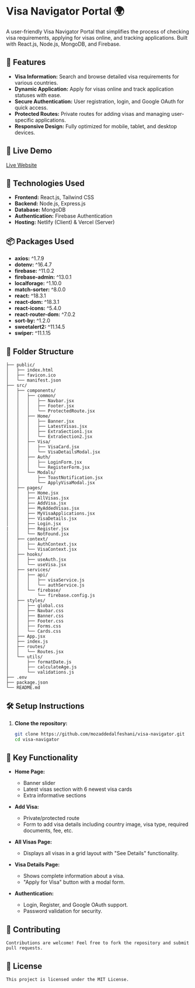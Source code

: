 # Visa Navigator Portal 🌍

A user-friendly Visa Navigator Portal that simplifies the process of checking visa requirements, applying for visas online, and tracking applications. Built with React.js, Node.js, MongoDB, and Firebase.

## 🌟 Features

- **Visa Information:** Search and browse detailed visa requirements for various countries.
- **Dynamic Application:** Apply for visas online and track application statuses with ease.
- **Secure Authentication:** User registration, login, and Google OAuth for quick access.
- **Protected Routes:** Private routes for adding visas and managing user-specific applications.
- **Responsive Design:** Fully optimized for mobile, tablet, and desktop devices.

## 🔗 Live Demo

[Live Website](https://visaease-55e7b.web.app/)

## 🚀 Technologies Used

- **Frontend:** React.js, Tailwind CSS
- **Backend:** Node.js, Express.js
- **Database:** MongoDB
- **Authentication:** Firebase Authentication
- **Hosting:** Netlify (Client) & Vercel (Server)

## 📦 Packages Used

- **axios:** ^1.7.9
- **dotenv:** ^16.4.7
- **firebase:** ^11.0.2
- **firebase-admin:** ^13.0.1
- **localforage:** ^1.10.0
- **match-sorter:** ^8.0.0
- **react:** ^18.3.1
- **react-dom:** ^18.3.1
- **react-icons:** ^5.4.0
- **react-router-dom:** ^7.0.2
- **sort-by:** ^1.2.0
- **sweetalert2:** ^11.14.5
- **swiper:** ^11.1.15

## 📂 Folder Structure

```visa-navigator/
├── public/
│   ├── index.html
│   ├── favicon.ico
│   └── manifest.json
├── src/
│   ├── components/
│   │   ├── common/
│   │   │   ├── Navbar.jsx
│   │   │   ├── Footer.jsx
│   │   │   └── ProtectedRoute.jsx
│   │   ├── Home/
│   │   │   ├── Banner.jsx
│   │   │   ├── LatestVisas.jsx
│   │   │   ├── ExtraSection1.jsx
│   │   │   └── ExtraSection2.jsx
│   │   ├── Visa/
│   │   │   ├── VisaCard.jsx
│   │   │   └── VisaDetailsModal.jsx
│   │   ├── Auth/
│   │   │   ├── LoginForm.jsx
│   │   │   └── RegisterForm.jsx
│   │   └── Modals/
│   │       ├── ToastNotification.jsx
│   │       └── ApplyVisaModal.jsx
│   ├── pages/
│   │   ├── Home.jsx
│   │   ├── AllVisas.jsx
│   │   ├── AddVisa.jsx
│   │   ├── MyAddedVisas.jsx
│   │   ├── MyVisaApplications.jsx
│   │   ├── VisaDetails.jsx
│   │   ├── Login.jsx
|   │   ├── Register.jsx
│   │   └── NotFound.jsx
│   ├── context/
│   │   ├── AuthContext.jsx
│   │   └── VisaContext.jsx
│   ├── hooks/
│   │   ├── useAuth.jsx
│   │   └── useVisa.jsx
│   ├── services/
│   │   ├── api/
│   │   │   ├── visaService.js
│   │   │   └── authService.js
│   │   └── firebase/
│   │       └── firebase.config.js
│   ├── styles/
│   │   ├── global.css
│   │   ├── Navbar.css
│   │   ├── Banner.css
│   │   ├── Footer.css
│   │   ├── Forms.css
│   │   └── Cards.css
│   ├── App.jsx
│   ├── index.js
│   ├── routes/
│   │   └── Routes.jsx
│   └── utils/
│       ├── formatDate.js
│       ├── calculateAge.js
│       └── validations.js
├── .env
├── package.json
└── README.md
```

## 🛠 Setup Instructions

1. **Clone the repository:**
   ```bash
   git clone https://github.com/mozaddedalfeshani/visa-navigator.git
   cd visa-navigator
   ```

## 📝 Key Functionality

- **Home Page:**

  - Banner slider
  - Latest visas section with 6 newest visa cards
  - Extra informative sections

- **Add Visa:**

  - Private/protected route
  - Form to add visa details including country image, visa type, required documents, fee, etc.

- **All Visas Page:**

  - Displays all visas in a grid layout with "See Details" functionality.

- **Visa Details Page:**

  - Shows complete information about a visa.
  - "Apply for Visa" button with a modal form.

- **Authentication:**
  - Login, Register, and Google OAuth support.
  - Password validation for security.

## 🙌 Contributing

    Contributions are welcome! Feel free to fork the repository and submit pull requests.

## 📄 License

    This project is licensed under the MIT License.
